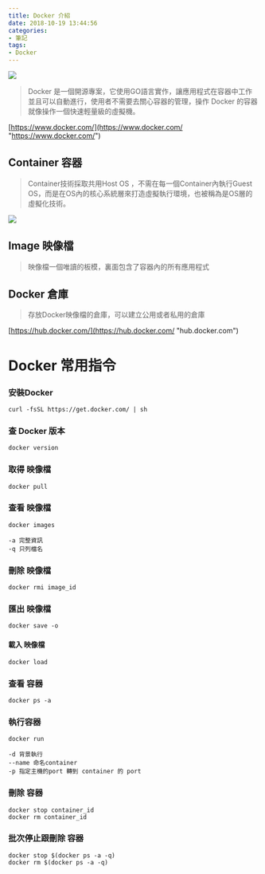 ```yaml
---
title: Docker 介紹
date: 2018-10-19 13:44:56
categories: 
- 筆記
tags:
- Docker
---
```


![](https://i.imgur.com/XFB46do.png)


> Docker 是一個開源專案，它使用GO語言實作，讓應用程式在容器中工作並且可以自動進行，使用者不需要去關心容器的管理，操作 Docker 的容器就像操作一個快速輕量級的虛擬機。

[https://www.docker.com/](https://www.docker.com/ "https://www.docker.com/")

## Container 容器

> Container技術採取共用Host OS ，不需在每一個Container內執行Guest OS，而是在OS內的核心系統層來打造虛擬執行環境，也被稱為是OS層的虛擬化技術。

![](https://i.imgur.com/XF9AmNd.png)

## Image 映像檔

> 映像檔一個唯讀的板模，裏面包含了容器內的所有應用程式


## Docker 倉庫

> 存放Docker映像檔的倉庫，可以建立公用或者私用的倉庫


[https://hub.docker.com/](https://hub.docker.com/ "hub.docker.com")


# Docker 常用指令

### 安裝Docker
```
curl -fsSL https://get.docker.com/ | sh
```

### 查 Docker 版本
    docker version
    
### 取得 映像檔
    docker pull

### 查看 映像檔
    docker images

    -a 完整資訊
    -q 只列檔名

### 刪除 映像檔
    docker rmi image_id 

### 匯出 映像檔
    docker save -o

#### 載入 映像檔
    docker load 


### 查看 容器
    docker ps -a

### 執行容器
    docker run

    -d 背景執行
    --name 命名container
    -p 指定主機的port 轉到 container 的 port

### 刪除 容器 
    docker stop container_id
    docker rm container_id

### 批次停止跟刪除 容器
    docker stop $(docker ps -a -q)
    docker rm $(docker ps -a -q)


